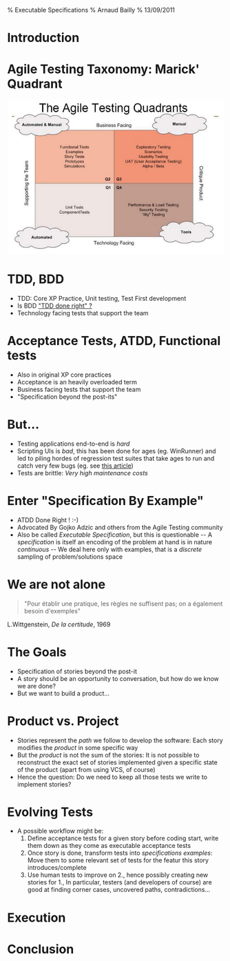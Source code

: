% Executable Specifications 
% Arnaud Bailly 
% 13/09/2011

# Introduction

# Agile Testing Taxonomy: Marick' Quadrant

![](figures/marick-quadrants.jpg)

# TDD, BDD

- TDD: Core XP Practice, Unit testing, Test First development
- Is BDD ["TDD done right" ?](http://codebetter.com/jeremymiller/2007/09/06/bdd-tdd-and-the-other-double-d-s/)
- Technology facing tests that support the team

# Acceptance Tests, ATDD, Functional tests

- Also in original XP core practices
- Acceptance is an heavily overloaded term
- Business facing tests that support the team
- "Specification beyond the post-its"

# But...

- Testing applications end-to-end is *hard*
- Scripting UIs is *bad*, this has been done for ages (eg. WinRunner)
  and led to piling hordes of regression test suites that take ages to
  run and catch very few bugs (eg. see
  [this article](http://www.qanc.co.kr/4research_0402_download.htm?data_no=54&name=Brian%20Marick-How%20Many%20Bugs%20Do%20Regression%20Tests%20Find.pdf))
- Tests are brittle: *Very high maintenance costs*

# Enter "Specification By Example"

- ATDD Done Right ! :-)
- Advocated By Gojko Adzic and others from the Agile Testing community
- Also be called *Executable Specification*, but this is questionable
-- A *specification* is itself an encoding of the problem at hand is in nature *continuous*
-- We deal here only with examples, that is a *discrete* sampling of problem/solutions space

# We are not alone

> "Pour établir une pratique, les règles ne suffisent pas; on a également besoin d'exemples"

L.Wittgenstein, *De la certitude*, 1969


#  The Goals 

- Specification of stories beyond the post-it
- A story should be an opportunity to conversation, but how do we know we are done?
- But we want to build a product...

# Product vs. Project

- Stories represent the *path* we follow to develop the software: Each
  story modifies the *product* in some specific way
- But the *product* is not the sum of the stories: It is not possible
  to reconstruct the exact set of stories implemented given a specific
  state of the product (apart from using VCS, of course)
- Hence the question: Do we need to keep all those tests we write to
  implement stories? 
  
# Evolving Tests

- A possible workflow might be:
  1. Define acceptance tests for a given story before coding start,
  write them down as they come as executable acceptance tests
  2. Once story is done, transform tests into *specifications
  examples*: Move them to some relevant set of tests for the featur
  this story introduces/complete
  3. Use human tests to improve on 2., hence possibly creating new
  stories for 1., In particular, testers (and developers of course)
  are good at finding corner cases, uncovered paths, contradictions...

# Execution

# Conclusion


